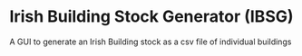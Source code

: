# Irish Building Stock Generator (IBSG)

A GUI to generate an Irish Building stock as a csv file of individual buildings
